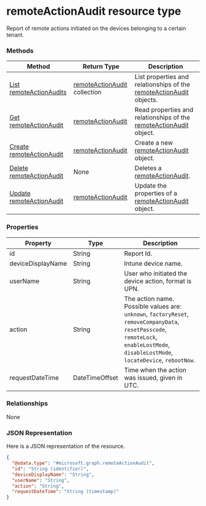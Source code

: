 ﻿# remoteActionAudit resource type

Report of remote actions initiated on the devices belonging to a certain tenant.
### Methods
|Method|Return Type|Description|
|---|---|---|
|[List remoteActionAudits](../api/intune_onboarding_remoteactionaudit_list.md)|[remoteActionAudit](../resources/intune_onboarding_remoteactionaudit.md) collection|List properties and relationships of the [remoteActionAudit](../resources/intune_onboarding_remoteactionaudit.md) objects.|
|[Get remoteActionAudit](../api/intune_onboarding_remoteactionaudit_get.md)|[remoteActionAudit](../resources/intune_onboarding_remoteactionaudit.md)|Read properties and relationships of the [remoteActionAudit](../resources/intune_onboarding_remoteactionaudit.md) object.|
|[Create remoteActionAudit](../api/intune_onboarding_remoteactionaudit_create.md)|[remoteActionAudit](../resources/intune_onboarding_remoteactionaudit.md)|Create a new [remoteActionAudit](../resources/intune_onboarding_remoteactionaudit.md) object.|
|[Delete remoteActionAudit](../api/intune_onboarding_remoteactionaudit_delete.md)|None|Deletes a [remoteActionAudit](../resources/intune_onboarding_remoteactionaudit.md).|
|[Update remoteActionAudit](../api/intune_onboarding_remoteactionaudit_update.md)|[remoteActionAudit](../resources/intune_onboarding_remoteactionaudit.md)|Update the properties of a [remoteActionAudit](../resources/intune_onboarding_remoteactionaudit.md) object.|

### Properties
|Property|Type|Description|
|---|---|---|
|id|String|Report Id.|
|deviceDisplayName|String|Intune device name.|
|userName|String|User who initiated the device action, format is UPN.|
|action|String|The action name. Possible values are: `unknown`, `factoryReset`, `removeCompanyData`, `resetPasscode`, `remoteLock`, `enableLostMode`, `disableLostMode`, `locateDevice`, `rebootNow`.|
|requestDateTime|DateTimeOffset|Time when the action was issued, given in UTC.|

### Relationships
None
### JSON Representation
Here is a JSON representation of the resource.
<!-- {
  "blockType": "resource",
  "keyProperty": "id",
  "@odata.type": "microsoft.graph.remoteActionAudit"
}
-->
```json
{
  "@odata.type": "#microsoft.graph.remoteActionAudit",
  "id": "String (identifier)",
  "deviceDisplayName": "String",
  "userName": "String",
  "action": "String",
  "requestDateTime": "String (timestamp)"
}
```



